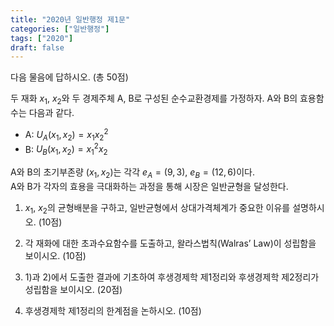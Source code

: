 ```yaml
---
title: "2020년 일반행정 제1문"
categories: ["일반행정"]
tags: ["2020"]
draft: false
---
```


다음 물음에 답하시오. (총 50점)

두 재화 $x_1$, $x_2$와 두 경제주체 A, B로 구성된 순수교환경제를 가정하자. A와 B의 효용함수는 다음과 같다.

- A: $U_A(x_1, x_2) = x_1 x_2^2$  
- B: $U_B(x_1, x_2) = x_1^2 x_2$

A와 B의 초기부존량 $(x_1, x_2)$는 각각 $e_A = (9, 3)$, $e_B = (12, 6)$이다.  
A와 B가 각자의 효용을 극대화하는 과정을 통해 시장은 일반균형을 달성한다.

1) $x_1$, $x_2$의 균형배분을 구하고, 일반균형에서 상대가격체계가 중요한 이유를 설명하시오. (10점)

2) 각 재화에 대한 초과수요함수를 도출하고, 왈라스법칙(Walras’ Law)이 성립함을 보이시오. (10점)

3) 1)과 2)에서 도출한 결과에 기초하여 후생경제학 제1정리와 후생경제학 제2정리가 성립함을 보이시오. (20점)

4) 후생경제학 제1정리의 한계점을 논하시오. (10점)

